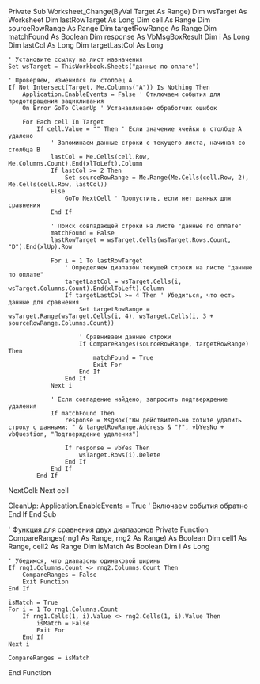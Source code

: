 Private Sub Worksheet_Change(ByVal Target As Range)
    Dim wsTarget As Worksheet
    Dim lastRowTarget As Long
    Dim cell As Range
    Dim sourceRowRange As Range
    Dim targetRowRange As Range
    Dim matchFound As Boolean
    Dim response As VbMsgBoxResult
    Dim i As Long
    Dim lastCol As Long
    Dim targetLastCol As Long

    ' Установите ссылку на лист назначения
    Set wsTarget = ThisWorkbook.Sheets("данные по оплате")

    ' Проверяем, изменился ли столбец A
    If Not Intersect(Target, Me.Columns("A")) Is Nothing Then
        Application.EnableEvents = False ' Отключаем события для предотвращения зацикливания
        On Error GoTo CleanUp ' Устанавливаем обработчик ошибок

        For Each cell In Target
            If cell.Value = "" Then ' Если значение ячейки в столбце A удалено
                ' Запоминаем данные строки с текущего листа, начиная со столбца B
                lastCol = Me.Cells(cell.Row, Me.Columns.Count).End(xlToLeft).Column
                If lastCol >= 2 Then
                    Set sourceRowRange = Me.Range(Me.Cells(cell.Row, 2), Me.Cells(cell.Row, lastCol))
                Else
                    GoTo NextCell ' Пропустить, если нет данных для сравнения
                End If

                ' Поиск совпадающей строки на листе "данные по оплате"
                matchFound = False
                lastRowTarget = wsTarget.Cells(wsTarget.Rows.Count, "D").End(xlUp).Row
                
                For i = 1 To lastRowTarget
                    ' Определяем диапазон текущей строки на листе "данные по оплате"
                    targetLastCol = wsTarget.Cells(i, wsTarget.Columns.Count).End(xlToLeft).Column
                    If targetLastCol >= 4 Then ' Убедиться, что есть данные для сравнения
                        Set targetRowRange = wsTarget.Range(wsTarget.Cells(i, 4), wsTarget.Cells(i, 3 + sourceRowRange.Columns.Count))

                        ' Сравниваем данные строки
                        If CompareRanges(sourceRowRange, targetRowRange) Then
                            matchFound = True
                            Exit For
                        End If
                    End If
                Next i

                ' Если совпадение найдено, запросить подтверждение удаления
                If matchFound Then
                    response = MsgBox("Вы действительно хотите удалить строку с данными: " & targetRowRange.Address & "?", vbYesNo + vbQuestion, "Подтверждение удаления")
                    
                    If response = vbYes Then
                        wsTarget.Rows(i).Delete
                    End If
                End If
            End If
NextCell:
        Next cell

CleanUp:
        Application.EnableEvents = True ' Включаем события обратно
    End If
End Sub

' Функция для сравнения двух диапазонов
Private Function CompareRanges(rng1 As Range, rng2 As Range) As Boolean
    Dim cell1 As Range, cell2 As Range
    Dim isMatch As Boolean
    Dim i As Long

    ' Убедимся, что диапазоны одинаковой ширины
    If rng1.Columns.Count <> rng2.Columns.Count Then
        CompareRanges = False
        Exit Function
    End If

    isMatch = True
    For i = 1 To rng1.Columns.Count
        If rng1.Cells(1, i).Value <> rng2.Cells(1, i).Value Then
            isMatch = False
            Exit For
        End If
    Next i

    CompareRanges = isMatch
End Function